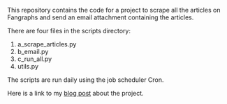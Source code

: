 This repository contains the code for a project to scrape all the articles on
Fangraphs and send an email attachment containing the articles.

There are four files in the scripts directory:
1. a_scrape_articles.py
2. b_email.py
3. c_run_all.py
4. utils.py

The scripts are run daily using the job scheduler Cron.

Here is a link to my <a href="https://ericchan24.github.io/automation/cron/email/web%20scraping/2019/11/30/Keep-Up-With-the-News-Using-Python/" target="_blank">
blog post</a> about the project.

